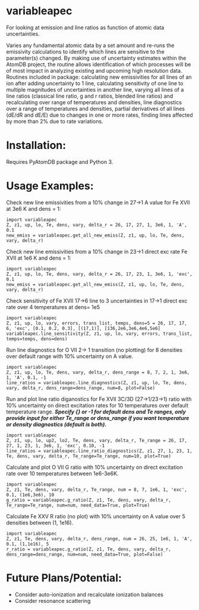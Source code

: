 # variableapec
For looking at emission and line ratios as function of atomic data uncertainties.

Varies any fundamental atomic data by a set amount and re-runs the emissivity calculations to identify which lines are sensitive to the parameter(s) changed. By making use of uncertainty estimates within the AtomDB project, the routine allows identification of which processes will be of most impact in analyzing existing and upcoming high resolution data. Routines included in package: calculating new emissivities for all lines of an ion after adding uncertainty to 1 line, calculating sensitivity of one line to multiple magnitudes of uncertainties in another line, varying all lines of a line ratios (classical line ratio, g and r ratios, blended line ratios) and recalculating over range of temperatures and densities, line diagnostics over a range of temperatures and densities, partial derivatives of all lines (dE/dR and dE/E) due to changes in one or more rates, finding lines affected by more than 2% due to rate variations. 

Installation:
============
Requires PyAtomDB package and Python 3.


Usage Examples:
==============
Check new line emissivities from a 10% change in 27->1 A value for Fe XVII at 3e6 K and dens = 1:

	import variableapec
	Z, z1, up, lo, Te, dens, vary, delta_r = 26, 17, 27, 1, 3e6, 1, 'A', 0.1
	new_emiss = variableapec.get_all_new_emiss(Z, z1, up, lo, Te, dens, vary, delta_r)

Check new line emissivities from a 10% change in 23->1 direct exc rate Fe XVII at 1e6 K and dens = 1:

	import variableapec
	Z, z1, up, lo, Te, dens, vary, delta_r = 26, 17, 23, 1, 3e6, 1, 'exc', 0.1
	new_emiss = variableapec.get_all_new_emiss(Z, z1, up, lo, Te, dens, vary, delta_r)

Check sensitivity of Fe XVII 17->6 line to 3 uncertainties in 17->1 direct exc rate over 4 temperatures at dens= 1e5
	
	import variableapec
	Z, z1, up, lo, vary, errors, trans_list, temps, dens=5 = 26, 17, 17, 6, 'exc', [0.1, 0.2, 0.3], [(17,1)], [136,2e6,3e6,4e6,5e6]
	variableapec.line_sensitivity(Z, z1, up, lo, vary, errors, trans_list, temps=temps, dens=dens)
	
Run line diagnostics for O VII 2-> 1 transition (no plotting) for 8 densities over default range with 10% uncertainty on A value. 
	
	import variableapec
	Z, z1, up, lo, Te, dens, vary, delta_r, dens_range = 8, 7, 2, 1, 3e6, 1, 'A', 0.1, -1
	line_ratios = variableapec.line_diagnostics(Z, z1, up, lo, Te, dens, vary, delta_r, dens_range=dens_range, num=8, plot=False)

Run and plot line ratio diganostics for Fe XVII 3C/3D (27->1/23->1) ratio with 10% uncertainty on direct excitation rates for 10 temperatures over default temperature range. ***Specify {} or -1 for default dens and Te ranges, only provide input for either Te_range or dens_range if you want temperature or density diagnostics (default is both).***

	import variableapec
	Z, z1, up, lo, up2, lo2, Te, dens, vary, delta_r, Te_range = 26, 17, 27, 1, 23, 1, 3e6, 1, 'exc', 0.10, -1
	line_ratios = variableapec.line_ratio_diagnostics(Z, z1, 27, 1, 23, 1, Te, dens, vary, delta_r, Te_range=Te_range, num=10, plot=True)
	
Calculate and plot O VII G ratio with 10% uncertainty on direct excitation rate over 10 temperatures between 1e6-3e6K.
	
	import variableapec
	Z, z1, Te, dens, vary, delta_r, Te_range, num = 8, 7, 1e6, 1, 'exc', 0.1, (1e6,3e6), 10
	g_ratio = variableapec.g_ratio(Z, z1, Te, dens, vary, delta_r, Te_range=Te_range, num=num, need_data=True, plot=True)
	
Calculate Fe XXV R ratio (no plot) with 10% uncertainty on A value over 5 densities between (1, 1e16).
	
	import variableapec
	Z, z1, Te, dens, vary, delta_r, dens_range, num = 26, 25, 1e6, 1, 'A', 0.1, (1,1e16), 5
	r_ratio = variableapec.g_ratio(Z, z1, Te, dens, vary, delta_r, dens_range=dens_range, num=num, need_data=True, plot=False)

Future Plans/Potential:
=================
- Consider auto-ionization and recalculate ionization balances
- Consider resonance scattering
